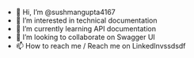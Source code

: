 - 👋 Hi, I’m @sushmangupta4167
- 👀 I’m interested in technical documentation
- 🌱 I’m currently learning API documentation
- 💞️ I’m looking to collaborate on Swagger UI
- 📫 How to reach me / Reach me on LinkedInvssdsdf

<!---
sushmangupta4167/sushmangupta4167 is a ✨ special ✨ repository because its `README.md` (this file) appears on your GitHub profile.
You can click the Preview link to take a look at your changes.
--->
